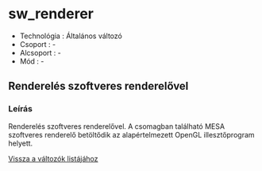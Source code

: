 # sw\_renderer

* Technológia : Általános változó
* Csoport : -
* Alcsoport : -
* Mód : -

## Renderelés szoftveres renderelővel

### Leírás

Renderelés szoftveres renderelővel. A csomagban található MESA szoftveres renderelő betöltődik az alapértelmezett OpenGL illesztőprogram helyett.

[Vissza a változók listájához](/)

